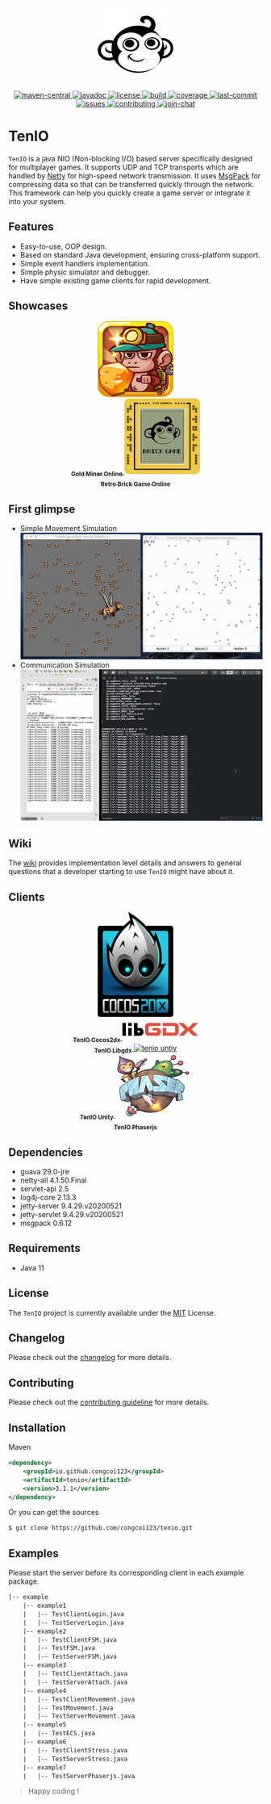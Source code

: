 <p align="center">
    <img src="assets/tenio-github-logo.png">
</p>
<p align="center">
    <a href="https://mvnrepository.com/artifact/io.github.congcoi123/tenio">
        <img src="https://img.shields.io/maven-central/v/io.github.congcoi123/tenio.svg"
             alt="maven-central">
    </a>
    <a href="https://javadoc.io/doc/io.github.congcoi123/tenio">
        <img src="https://javadoc.io/badge2/io.github.congcoi123/tenio/javadoc.svg"
             alt="javadoc">
    </a>
    <a href="LICENSE">
        <img src="https://img.shields.io/badge/license-MIT-blue.svg"
             alt="license">
    </a>
    <a href="https://travis-ci.org/github/congcoi123/tenio">
        <img src="https://travis-ci.org/congcoi123/tenio.svg?branch=master"
             alt="build">
    </a>
    <a href="https://coveralls.io/github/congcoi123/tenio">
        <img src="https://coveralls.io/repos/github/congcoi123/tenio/badge.svg?branch=master"
             alt="coverage">
    </a>
    <a href="#">
        <img src="https://img.shields.io/github/last-commit/congcoi123/tenio"
             alt="last-commit">
    </a>
    <a href="https://github.com/congcoi123/tenio/issues">
        <img src="https://img.shields.io/github/issues/congcoi123/tenio"
             alt="issues">
    </a>
    <a href="CONTRIBUTING.md">
        <img src="https://img.shields.io/badge/PRs-welcome-brightgreen.svg"
             alt="contributing">
    </a>
    <a href="https://gitter.im/ten-io/community?source=orgpage">
        <img src="https://badges.gitter.im/Join%20Chat.svg"
             alt="join-chat">
    </a>
</p>

# TenIO
`TenIO` is a java NIO (Non-blocking I/O) based server specifically designed for multiplayer games. It supports UDP and TCP transports which are handled by [Netty](https://netty.io/) for high-speed network transmission. It uses [MsgPack](https://msgpack.org/index.html) for compressing data so that can be transferred quickly through the network. This framework can help you quickly create a game server or integrate it into your system.

## Features
- Easy-to-use, OOP design.
- Based on standard Java development, ensuring cross-platform support.
- Simple event handlers implementation.
- Simple physic simulator and debugger.
- Have simple existing game clients for rapid development.

## Showcases
<p align="center">
    <a href="https://www.youtube.com/watch?v=BBv5IQFHLjc">
        <img src="assets/gold-miner-online-logo.png" alt="gold miner online"><br/>
        <sub><b>Gold Miner Online</b></sub>
    </a>
    <a href="https://www.youtube.com/watch?v=nojkJMAfG6Y">
        <img src="assets/retro-brick-online-logo.png" alt="retro brick game online"><br/>
        <sub><b>Retro Brick Game Online</b></sub>
    </a>
</p>

## First glimpse
- Simple Movement Simulation  
![Simple Movement Simulation](assets/movement-simulation-example-4.gif)
- Communication Simulation  
![Communication](assets/login-example-1.gif)

## Wiki
The [wiki](https://github.com/congcoi123/tenio/wiki) provides implementation level details and answers to general questions that a developer starting to use `TenIO` might have about it.

## Clients
<p align="center">
    <a href="https://github.com/congcoi123/tenio-cocos2dx.git">
        <img src="assets/cocos2dx-logo.png" alt="tenio cocos2dx"><br/>
        <sub><b>TenIO Cocos2dx</b></sub>
    </a>
    <a href="https://github.com/congcoi123/tenio-libgdx.git">
        <img src="assets/libgdx-logo.png" alt="tenio libgdx"><br/>
        <sub><b>TenIO Libgdx</b></sub>
    </a>
    <a href="https://github.com/congcoi123/tenio-unity.git">
        <img src="assets/untiy-logo.png" alt="tenio untiy"><br/>
        <sub><b>TenIO Unity</b></sub>
    </a>
    <a href="https://github.com/congcoi123/tenio-phaserjs.git">
        <img src="assets/phaserjs-logo.png" alt="tenio phaserjs"><br/>
        <sub><b>TenIO Phaserjs</b></sub>
    </a>
</p>

## Dependencies
- guava 29.0-jre
- netty-all 4.1.50.Final
- servlet-api 2.5
- log4j-core 2.13.3
- jetty-server 9.4.29.v20200521
- jetty-servlet 9.4.29.v20200521
- msgpack 0.6.12

## Requirements
- Java 11

## License
The `TenIO` project is currently available under the [MIT](LICENSE) License.

## Changelog
Please check out the [changelog](CHANGELOG.md) for more details.

## Contributing
Please check out the [contributing guideline](CONTRIBUTING.md) for more details.

## Installation
Maven
```xml
<dependency>
    <groupId>io.github.congcoi123</groupId>
    <artifactId>tenio</artifactId>
    <version>3.1.1</version>
</dependency>
```
Or you can get the sources
```sh
$ git clone https://github.com/congcoi123/tenio.git
```

## Examples
Please start the server before its corresponding client in each example package.

```txt
|-- example
    |-- example1
    |   |-- TestClientLogin.java
    |   |-- TestServerLogin.java
    |-- example2
    |   |-- TestClientFSM.java
    |   |-- TestFSM.java
    |   |-- TestServerFSM.java
    |-- example3
    |   |-- TestClientAttach.java
    |   |-- TestServerAttach.java
    |-- example4
    |   |-- TestClientMovement.java
    |   |-- TestMovement.java
    |   |-- TestServerMovement.java
    |-- example5
    |   |-- TestECS.java
    |-- example6
    |   |-- TestClientStress.java
    |   |-- TestServerStress.java
    |-- example7
    |   |-- TestServerPhaserjs.java
```

> Happy coding !
